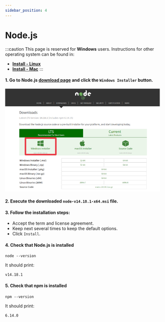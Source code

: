 ```yaml
---
sidebar_position: 4
---
```


# Node.js

:::caution
This page is reserved for **Windows** users. Instructions for other operating system can be found in:
- [**Install - Linux**](../linux/nodejs)
- [**Install - Mac**](../mac/nodejs)
:::

#### 1. Go to Node.js [download page](https://nodejs.org/en/download/) and click the `Windows Installer` button.

![Download Node.js](/img/installation/windows/nodejs-download.png)

#### 2. Execute the downloaded  `node-v14.18.1-x64.msi` file.

#### 3. Follow the installation steps:
- Accept the term and license agreement.
- Keep next several times to keep the default options.
- Click `Install`.

#### 4. Check that Node.js is installed
```batch
node --version
```

It should print:
```
v14.18.1
```

#### 5. Check that npm is installed
```batch
npm --version
```

It should print:
```
6.14.0
```
